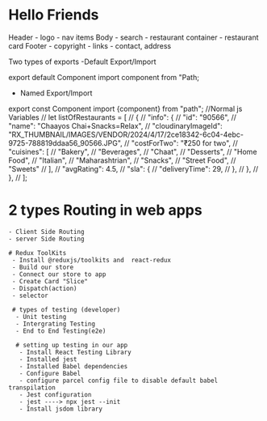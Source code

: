 # Hello Friends
  Header 
    - logo
    - nav items
  Body 
    - search
    - restaurant container
    - restaurant card
  Footer
    - copyright
    - links
    - contact, address


Two types of exports
 -Default Export/Import

 export default Component
 import component from "Path;

 - Named Export/Import

 export const Component
 import {component} from "path";
   //Normal js Variables
  // let listOfRestaurants = [
  //   {
  //     "info": {
  //       "id": "90566",
  //       "name": "Chaayos Chai+Snacks=Relax",
  //       "cloudinaryImageId": "RX_THUMBNAIL/IMAGES/VENDOR/2024/4/17/2ce18342-6c04-4ebc-9725-788819ddaa56_90566.JPG",
  //       "costForTwo": "₹250 for two",
  //       "cuisines": [
  //         "Bakery",
  //         "Beverages",
  //         "Chaat",
  //         "Desserts",
  //         "Home Food",
  //         "Italian",
  //         "Maharashtrian",
  //         "Snacks",
  //         "Street Food",
  //         "Sweets"
  //       ],
  //       "avgRating": 4.5,
  //       "sla": {
  //         "deliveryTime": 29,
  //       },
  //     },
  //   },
  // ];

  # 2 types Routing in web apps
    - Client Side Routing 
    - server Side Routing

    # Redux ToolKits
     - Install @reduxjs/toolkits and  react-redux
     - Build our store 
     - Connect our store to app
     - Create Card "Slice"
     - Dispatch(action)
     - selector

     # types of testing (developer)
      - Unit testing
      - Intergrating Testing 
      - End to End Testing(e2e)

      # setting up testing in our app
       - Install React Testing Library
       - Installed jest
       - Installed Babel dependencies
       - Configure Babel
       - configure parcel config file to disable default babel transpilation
       - Jest configuration
       - jest ----> npx jest --init
       - Install jsdom library